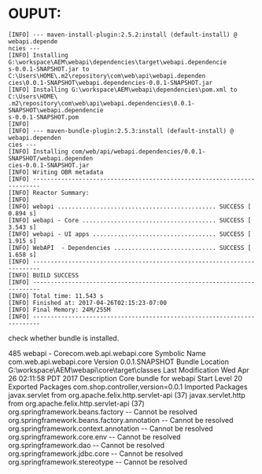 
OUPUT:
======


    [INFO] --- maven-install-plugin:2.5.2:install (default-install) @ webapi.depende
    ncies ---
    [INFO] Installing G:\workspace\AEM\webapi\dependencies\target\webapi.dependencie
    s-0.0.1-SNAPSHOT.jar to C:\Users\HOME\.m2\repository\com\web\api\webapi.dependen
    cies\0.0.1-SNAPSHOT\webapi.dependencies-0.0.1-SNAPSHOT.jar
    [INFO] Installing G:\workspace\AEM\webapi\dependencies\pom.xml to C:\Users\HOME\
    .m2\repository\com\web\api\webapi.dependencies\0.0.1-SNAPSHOT\webapi.dependencie
    s-0.0.1-SNAPSHOT.pom
    [INFO]
    [INFO] --- maven-bundle-plugin:2.5.3:install (default-install) @ webapi.dependen
    cies ---
    [INFO] Installing com/web/api/webapi.dependencies/0.0.1-SNAPSHOT/webapi.dependen
    cies-0.0.1-SNAPSHOT.jar
    [INFO] Writing OBR metadata
    [INFO] ------------------------------------------------------------------------
    [INFO] Reactor Summary:
    [INFO]
    [INFO] webapi ............................................. SUCCESS [  0.894 s]
    [INFO] webapi - Core ...................................... SUCCESS [  3.543 s]
    [INFO] webapi - UI apps ................................... SUCCESS [  1.915 s]
    [INFO] WebAPI  - Dependencies ............................. SUCCESS [  1.658 s]
    [INFO] ------------------------------------------------------------------------
    [INFO] BUILD SUCCESS
    [INFO] ------------------------------------------------------------------------
    [INFO] Total time: 11.543 s
    [INFO] Finished at: 2017-04-26T02:15:23-07:00
    [INFO] Final Memory: 24M/255M
    [INFO] ------------------------------------------------------------------------
    
check whether bundle is installed.

 485	 webapi - Corecom.web.api.webapi.core
Symbolic Name	com.web.api.webapi.core
Version	0.0.1.SNAPSHOT
Bundle Location	G:\workspace\AEM\webapi\core\target\classes
Last Modification	Wed Apr 26 02:11:58 PDT 2017
Description	Core bundle for webapi
Start Level	20
Exported Packages	com.shop.controller,version=0.0.1
Imported Packages	javax.servlet from org.apache.felix.http.servlet-api (37)
javax.servlet.http from org.apache.felix.http.servlet-api (37)
org.springframework.beans.factory -- Cannot be resolved
org.springframework.beans.factory.annotation -- Cannot be resolved
org.springframework.context.annotation -- Cannot be resolved
org.springframework.core.env -- Cannot be resolved
org.springframework.dao -- Cannot be resolved
org.springframework.jdbc.core -- Cannot be resolved
org.springframework.stereotype -- Cannot be resolved
   
